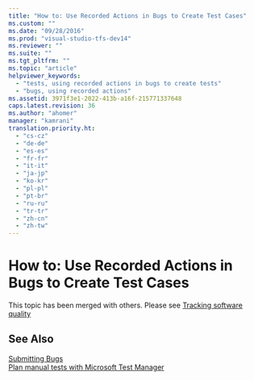 ```yaml
---
title: "How to: Use Recorded Actions in Bugs to Create Test Cases"
ms.custom: ""
ms.date: "09/28/2016"
ms.prod: "visual-studio-tfs-dev14"
ms.reviewer: ""
ms.suite: ""
ms.tgt_pltfrm: ""
ms.topic: "article"
helpviewer_keywords: 
  - "tests, using recorded actions in bugs to create tests"
  - "bugs, using recorded actions"
ms.assetid: 3971f3e1-2022-413b-a16f-215771337648
caps.latest.revision: 36
ms.author: "ahomer"
manager: "kamrani"
translation.priority.ht: 
  - "cs-cz"
  - "de-de"
  - "es-es"
  - "fr-fr"
  - "it-it"
  - "ja-jp"
  - "ko-kr"
  - "pl-pl"
  - "pt-br"
  - "ru-ru"
  - "tr-tr"
  - "zh-cn"
  - "zh-tw"
---
```

# How to: Use Recorded Actions in Bugs to Create Test Cases
This topic has been merged with others. Please see [Tracking software quality](../test/tracking-software-quality.md)  
  
## See Also  
 [Submitting Bugs](../test_notintoc/submitting-bugs-in-microsoft-test-manager.md)   
 [Plan manual tests with Microsoft Test Manager](../test/plan-manual-tests-with-microsoft-test-manager.md)